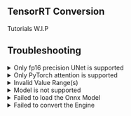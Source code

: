 ## TensorRT Conversion

Tutorials W.I.P

## Troubleshooting

<details>
<summary>Only fp16 precision UNet is supported</summary>

The conversion only works on `fp16` checkpoint. Disable the `Store UNet Weights in fp8` option under **Optimizations** in the **Settings**.

</details>

<details>
<summary>Only PyTorch attention is supported</summary>

The conversion does not work with `xformers` attention. Add `--attention-pytorch` flag to the `webui-user.bat` commandline args to force PyTorch attention instead. *(you can remove the flag after the conversion is finished)*

</details>

<details>
<summary>Invalid Value Range(s)</summary>

- `Min` ≤ `Opt` ≤ `Max`

</details>

<details>
<summary>Model is not supported</summary>

Only `SD1` and `SDXL` checkpoints are supported as of now

</details>

<details>
<summary>Failed to load the Onnx Model</summary>

The exported Onnx model is somehow corrupted, try deleting the folder and convert again.

</details>

<details>
<summary>Failed to convert the Engine</summary>

The conversion to TensorRT failed. Check the console for the reason. *(**eg.** Out of Memory)*

</details>
